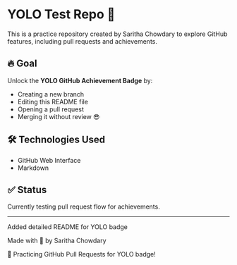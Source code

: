 # YOLO Test Repo 🎯

This is a practice repository created by Saritha Chowdary to explore GitHub features, including pull requests and achievements.

## 🔥 Goal

Unlock the **YOLO GitHub Achievement Badge** by:

- Creating a new branch
- Editing this README file
- Opening a pull request
- Merging it without review 😎

## 🛠️ Technologies Used

- GitHub Web Interface
- Markdown

## ✅ Status

Currently testing pull request flow for achievements.

---

Added detailed README for YOLO badge


Made with 💖 by Saritha Chowdary

🎉 Practicing GitHub Pull Requests for YOLO badge!
